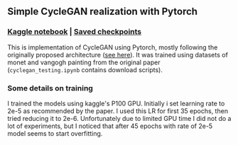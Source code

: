 ## Simple CycleGAN realization with Pytorch
### [Kaggle notebook](https://www.kaggle.com/code/kb7354/cyclegan/notebook) | [Saved checkpoints](https://disk.yandex.ru/d/L-_m9OoUCs2ZxA)

This is implementation of CycleGAN  using Pytorch, mostly following the originally proposed architecture
([see here](https://junyanz.github.io/CycleGAN/)). It was trained using datasets of monet and vangogh
painting from the original paper (`cyclegan_testing.ipynb` contains download scripts).

### Some details on training

I trained the models using kaggle's P100 GPU. Initially i set learning rate to 2e-5 as recommended by the paper.
I used this LR for first 35 epochs, then tried reducing it to 2e-6. Unfortunately due to limited GPU time I did not
do a lot of experiments, but I noticed that after 45 epochs with rate of 2e-5 model seems to start overfitting. 